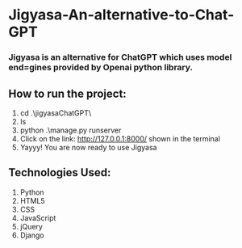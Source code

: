 # Jigyasa-An-alternative-to-Chat-GPT

### Jigyasa is an alternative for ChatGPT which uses model end=gines provided by Openai python library.

## How to run the project: 

1) cd .\jigyasaChatGPT\
2) ls
3) python .\manage.py runserver
4) Click on the link: http://127.0.0.1:8000/ shown in the terminal
5) Yayyy! You are now ready to use Jigyasa

## Technologies Used: 

1) Python
2) HTML5
3) CSS
4) JavaScript
5) jQuery
6) Django
